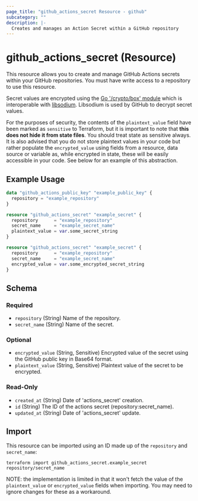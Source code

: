```yaml
---
page_title: "github_actions_secret Resource - github"
subcategory: ""
description: |-
  Creates and manages an Action Secret within a GitHub repository
---
```


# github_actions_secret (Resource)

This resource allows you to create and manage GitHub Actions secrets within your GitHub repositories. You must have write access to a repository to use this resource.

Secret values are encrypted using the [Go '/crypto/box' module](https://godoc.org/golang.org/x/crypto/nacl/box) which is interoperable with [libsodium](https://libsodium.gitbook.io/doc/). Libsodium is used by GitHub to decrypt secret values.

For the purposes of security, the contents of the `plaintext_value` field have been marked as `sensitive` to Terraform, but it is important to note that **this does not hide it from state files**. You should treat state as sensitive always. It is also advised that you do not store plaintext values in your code but rather populate the `encrypted_value` using fields from a resource, data source or variable as, while encrypted in state, these will be easily accessible in your code. See below for an example of this abstraction.

## Example Usage

```terraform
data "github_actions_public_key" "example_public_key" {
  repository = "example_repository"
}

resource "github_actions_secret" "example_secret" {
  repository      = "example_repository"
  secret_name     = "example_secret_name"
  plaintext_value = var.some_secret_string
}

resource "github_actions_secret" "example_secret" {
  repository      = "example_repository"
  secret_name     = "example_secret_name"
  encrypted_value = var.some_encrypted_secret_string
}
```

<!-- schema generated by tfplugindocs -->
## Schema

### Required

- `repository` (String) Name of the repository.
- `secret_name` (String) Name of the secret.

### Optional

- `encrypted_value` (String, Sensitive) Encrypted value of the secret using the GitHub public key in Base64 format.
- `plaintext_value` (String, Sensitive) Plaintext value of the secret to be encrypted.

### Read-Only

- `created_at` (String) Date of 'actions_secret' creation.
- `id` (String) The ID of the actions secret (repository:secret_name).
- `updated_at` (String) Date of 'actions_secret' update.

## Import

This resource can be imported using an ID made up of the `repository` and `secret_name`:

```shell
terraform import github_actions_secret.example_secret repository/secret_name
```

NOTE: the implementation is limited in that it won't fetch the value of the `plaintext_value` or `encrypted_value` fields when importing. You may need to ignore changes for these as a workaround.
